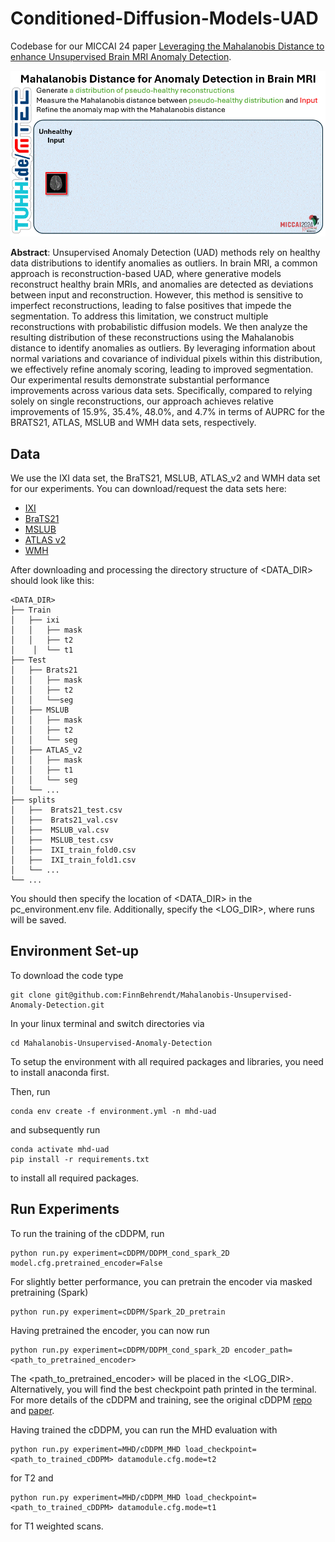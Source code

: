 # Conditioned-Diffusion-Models-UAD
Codebase for our MICCAI 24 paper [Leveraging the Mahalanobis Distance to enhance Unsupervised Brain MRI Anomaly Detection](https://arxiv.org/abs/XXX).

![](Graphical_abstract.gif)

**Abstract**: 
Unsupervised Anomaly Detection (UAD) methods rely on healthy data distributions to identify anomalies as outliers. In brain MRI, a common approach is reconstruction-based UAD, where generative models reconstruct healthy brain MRIs, and anomalies are detected as deviations between input and reconstruction. However, this method is sensitive to imperfect reconstructions, leading to false positives that impede the segmentation. To address this limitation, we construct multiple reconstructions with probabilistic diffusion models. We then analyze the resulting distribution of these reconstructions using the Mahalanobis distance to identify anomalies as outliers. By leveraging information about normal variations and covariance of individual pixels within this distribution, we effectively refine anomaly scoring, leading to improved segmentation. 
Our experimental results demonstrate substantial performance improvements across various data sets. Specifically, compared to relying solely on single reconstructions, our approach achieves relative improvements of 15.9%, 35.4%, 48.0%, and 4.7% in terms of AUPRC for the BRATS21, ATLAS, MSLUB and WMH data sets, respectively.

## Data
We use the IXI data set, the BraTS21, MSLUB, ATLAS_v2 and WMH data set for our experiments. 
You can download/request the data sets here:

* [IXI](https://brain-development.org/ixi-dataset/)
* [BraTS21](http://braintumorsegmentation.org/)
* [MSLUB](https://lit.fe.uni-lj.si/en/research/resources/3D-MR-MS/)
* [ATLAS v2](https://fcon_1000.projects.nitrc.org/indi/retro/atlas.html)
* [WMH](https://dataverse.nl/dataset.xhtml?persistentId=doi:10.34894/AECRSD )

After downloading and processing the directory structure of <DATA_DIR> should look like this: 

    <DATA_DIR>
    ├── Train
    │   ├── ixi
    │   │   ├── mask
    │   │   ├── t2
    │    │  └── t1
    ├── Test
    │   ├── Brats21
    │   │   ├── mask
    │   │   ├── t2
    │   │   └──seg
    │   ├── MSLUB
    │   │   ├── mask
    │   │   ├── t2
    │   │   └── seg
    │   ├── ATLAS_v2
    │   │   ├── mask
    │   │   ├── t1
    │   │   └── seg
    │   └── ...
    ├── splits
    │   ├──  Brats21_test.csv        
    │   ├──  Brats21_val.csv   
    │   ├──  MSLUB_val.csv 
    │   ├──  MSLUB_test.csv
    │   ├──  IXI_train_fold0.csv
    │   ├──  IXI_train_fold1.csv 
    │   └── ...                
    └── ...

You should then specify the location of <DATA_DIR> in the pc_environment.env file. Additionally, specify the <LOG_DIR>, where runs will be saved. 


## Environment Set-up
To download the code type 

    git clone git@github.com:FinnBehrendt/Mahalanobis-Unsupervised-Anomaly-Detection.git

In your linux terminal and switch directories via

    cd Mahalanobis-Unsupervised-Anomaly-Detection

To setup the environment with all required packages and libraries, you need to install anaconda first. 

Then, run 

    conda env create -f environment.yml -n mhd-uad

and subsequently run 

    conda activate mhd-uad
    pip install -r requirements.txt

to install all required packages.

## Run Experiments

To run the training of the cDDPM, run 

    python run.py experiment=cDDPM/DDPM_cond_spark_2D model.cfg.pretrained_encoder=False

For slightly better performance, you can pretrain the encoder via masked pretraining (Spark) 

    python run.py experiment=cDDPM/Spark_2D_pretrain

Having pretrained the encoder, you can now run 

    python run.py experiment=cDDPM/DDPM_cond_spark_2D encoder_path=<path_to_pretrained_encoder>

The <path_to_pretrained_encoder> will be placed in the <LOG_DIR>. Alternatively, you will find the best checkpoint path printed in the terminal. 
For more details of the cDDPM and training, see the original cDDPM [repo](https://github.com/FinnBehrendt/Conditioned-Diffusion-Models-UAD) and [paper](https://arxiv.org/abs/2312.04215).

Having trained the cDDPM, you can run the MHD evaluation with 
   
    python run.py experiment=MHD/cDDPM_MHD load_checkpoint=<path_to_trained_cDDPM> datamodule.cfg.mode=t2 

for T2 and

    python run.py experiment=MHD/cDDPM_MHD load_checkpoint=<path_to_trained_cDDPM> datamodule.cfg.mode=t1 
for T1 weighted scans.



